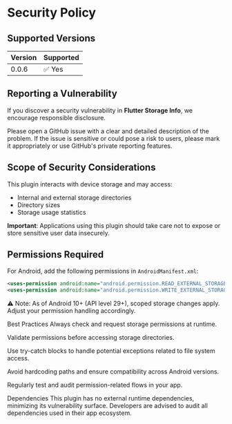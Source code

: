 # Security Policy

## Supported Versions

| Version | Supported |
|---------|-----------|
| 0.0.6   | ✅ Yes     |

## Reporting a Vulnerability

If you discover a security vulnerability in **Flutter Storage Info**, we encourage responsible disclosure.

Please open a GitHub issue with a clear and detailed description of the problem. If the issue is sensitive or could pose a risk to users, please mark it appropriately or use GitHub's private reporting features.

## Scope of Security Considerations

This plugin interacts with device storage and may access:
- Internal and external storage directories
- Directory sizes
- Storage usage statistics

**Important**: Applications using this plugin should take care not to expose or store sensitive user data insecurely.

## Permissions Required

For Android, add the following permissions in `AndroidManifest.xml`:

```xml
<uses-permission android:name="android.permission.READ_EXTERNAL_STORAGE"/>
<uses-permission android:name="android.permission.WRITE_EXTERNAL_STORAGE"/>
```
⚠️ Note: As of Android 10+ (API level 29+), scoped storage changes apply. Adjust your permission handling accordingly.

Best Practices
Always check and request storage permissions at runtime.

Validate permissions before accessing storage directories.

Use try-catch blocks to handle potential exceptions related to file system access.

Avoid hardcoding paths and ensure compatibility across Android versions.

Regularly test and audit permission-related flows in your app.

Dependencies
This plugin has no external runtime dependencies, minimizing its vulnerability surface. Developers are advised to audit all dependencies used in their app ecosystem.
